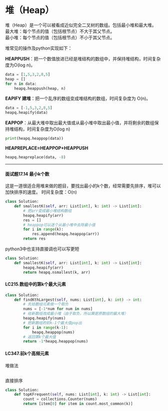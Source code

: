 # 堆（Heap）

堆（Heap）是一个可以被看成近似完全二叉树的数组。包括最小堆和最大堆。  
最大堆：每个节点的值（包括根节点）不大于其父节点。  
最小堆：每个节点的值（包括根节点）不小于其父节点。

堆常见的操作及python实现如下：

**HEAPPUSH**：把一个数值放进已经是堆结构的数组中，并保持堆结构，时间复杂度为O(log n)。

```python
data = [1,5,3,2,8,5]
heap = []
for n in data:
    heapq.heappush(heap, n)
```

**EAPIFY 建堆**：把一个乱序的数组变成堆结构的数组，时间复杂度为 O(n)。
```python
data = [-1,5,3,2,8,5]
heapq.heapify(data)
```
**EAPPOP**：从最大堆中取出最大值或从最小堆中取出最小值，并将剩余的数组保持堆结构，时间复杂度为O(log n)
```python
print(heapq.heappop(data))
```

**HEAPREPLACE=HEAPPOP+HEAPPUSH** 
```python
heapq.heapreplace(data, -8)
```

----

#### 面试题17.14 最小k个数
这是一道很适合用堆来做的题目，要找出最小的k个数，经常需要先排序，堆可以加快排序的速度。
时间复杂度：O(n)
```python
class Solution:
    def smallestK(self, arr: List[int], k: int) -> List[int]:
        # 把arr变成最小堆结构数组
        heapq.heapify(arr)
        res = []
        # heappop可以逐个从最小堆中去除最小值
        for i in range(k):
            res.append(heapq.heappop(arr))
        return res
```
python3中也支持直接调也可以写更短
```python
class Solution:
    def smallestK(self, arr: List[int], k: int) -> List[int]:
        heapq.heapify(arr)
        return heapq.nsmallest(k, arr)
```

#### LC215.数组中的第k个最大元素

```python
class Solution:
    def findKthLargest(self, nums: List[int], k: int) -> int:
        # 先给数组元素做一个取负
        nums = [-1*num for num in nums]
        # 给新数组改成最小堆（由于取负，所以算是原数组的最大堆）
        heapq.heapify(nums)
        # 把新数组的前k-1个最大值pop出
        for i in range(k-1):
            heapq.heappop(nums)
        # 返回第k个最大值
        return -1*heapq.heappop(nums)
```

#### LC347.前k个高频元素

堆做法
```python

```
直接排序
```python
class Solution:
    def topKFrequent(self, nums: List[int], k: int) -> List[int]:
        count = collections.Counter(nums)
        return [item[0] for item in count.most_common(k)]
```
